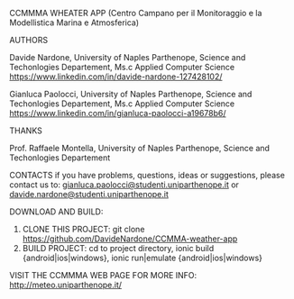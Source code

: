 CCMMMA WHEATER APP (Centro Campano per il Monitoraggio e la Modellistica Marina e Atmosferica)

AUTHORS

  Davide Nardone, University of Naples Parthenope, Science and Techonlogies Departement, Ms.c Applied Computer Science
  https://www.linkedin.com/in/davide-nardone-127428102/
  
  Gianluca Paolocci, University of Naples Parthenope, Science and Techonlogies Departement, Ms.c Applied Computer Science
  https://www.linkedin.com/in/gianluca-paolocci-a19678b6/
  
THANKS

  Prof. Raffaele Montella, University of Naples Parthenope, Science and Techonlogies Departement
  
CONTACTS
  if you have problems, questions, ideas or suggestions, please contact us to:
  gianluca.paolocci@studenti.uniparthenope.it or davide.nardone@studenti.uniparthenope.it

DOWNLOAD AND BUILD:
  1. CLONE THIS PROJECT: git clone https://github.com/DavideNardone/CCMMA-weather-app
  2. BUILD PROJECT: cd to project directory, ionic build {android|ios|windows}, ionic run|emulate {android|ios|windows}

VISIT THE CCMMMA WEB PAGE FOR MORE INFO:
  http://meteo.uniparthenope.it/


